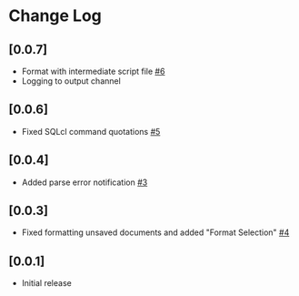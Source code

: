 # Change Log

## [0.0.7]

- Format with intermediate script file [#6](https://github.com/mickeypearce/vscode-oracle-format/issues/6)
- Logging to output channel

## [0.0.6]

- Fixed SQLcl command quotations [#5](https://github.com/mickeypearce/vscode-oracle-format/issues/5)

## [0.0.4]

- Added parse error notification [#3](https://github.com/mickeypearce/vscode-oracle-format/issues/3)

## [0.0.3]

- Fixed formatting unsaved documents and added "Format Selection" [#4](https://github.com/mickeypearce/vscode-oracle-format/issues/4)

## [0.0.1]

- Initial release
